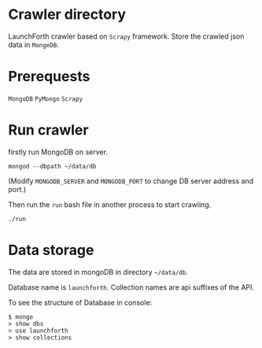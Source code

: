 # Crawler directory

LaunchForth crawler based on `Scrapy` framework. Store the crawled json data in `MongeDB`.

# Prerequests

`MongoDB` `PyMongo` `Scrapy`

# Run crawler

firstly run MongoDB on server. 

```
mongod --dbpath ~/data/db
```

(Modify `MONGODB_SERVER` and `MONGODB_PORT` to change DB server address and port.)

Then run the `run` bash file in another process to start crawling.

```
./run
```

# Data storage

The data are stored in mongoDB in directory `~/data/db`. 

Database name is `launchforth`. Collection names are api suffixes of the API.

To see the structure of Database in console:

```
$ mongo
> show dbs
> use launchforth
> show collections
```